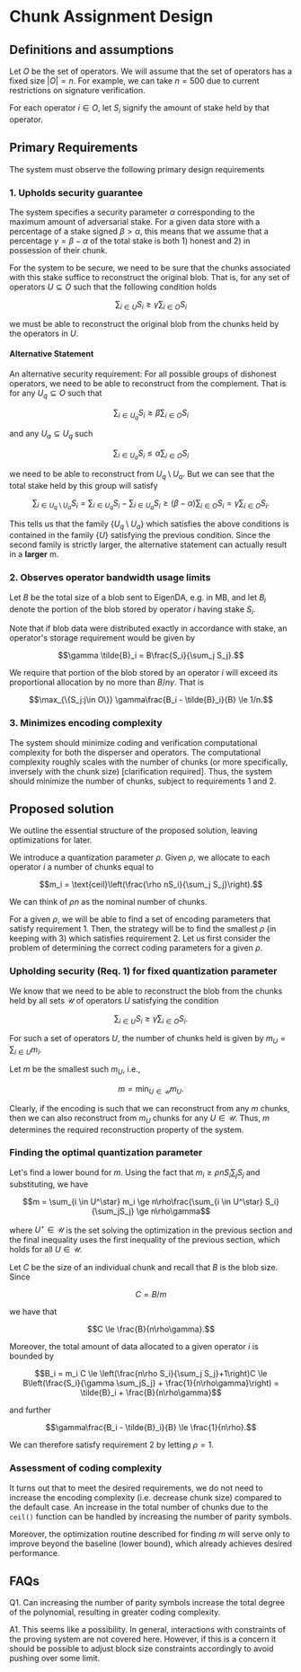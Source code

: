 
# Chunk Assignment Design

## Definitions and assumptions

Let $O$ be the set of operators. We will assume that the set of operators has a fixed size $|O| = n$. For example, we can take $n=500$ due to current restrictions on signature verification.

For each operator $i \in O$, let $S_i$ signify the amount of stake held by that operator. 


## Primary Requirements

The system must observe the following primary design requirements

### 1. Upholds security guarantee

The system specifies a security parameter $\alpha$ corresponding to the maximum amount of adversarial stake. For a given data store with a percentage of a stake signed $\beta > \alpha$, this means that we assume that a percentage $\gamma = \beta-\alpha$ of the total stake is both 1) honest and 2) in possession of their chunk. 

For the system to be secure, we need to be sure that the chunks associated with this stake suffice to reconstruct the original blob. That is, for any set of operators $U \subseteq O$ such that the following condition holds

$$ \sum_{i \in U} S_i \ge \gamma \sum_{i \in O}S_i$$ 

we must be able to reconstruct the original blob from the chunks held by the operators in $U$. 


#### Alternative Statement
An alternative security requirement: For all possible groups of dishonest operators, we need to be able to reconstruct from the complement. That is for any $U_q \subseteq O$ such that 

$$ \sum_{i \in U_q} S_i \ge \beta \sum_{i \in O}S_i$$ 

and any $U_a \subseteq U_q$ such 

$$ \sum_{i \in U_a} S_i \le \alpha \sum_{i \in O}S_i$$


we need to be able to reconstruct from $U_q \setminus U_a$. But we can see that the total stake held by this group will satisfy

$$
\sum_{i \in U_q \setminus U_a} S_i = \sum_{i \in U_q}S_i - \sum_{i \in U_a}S_i \ge (\beta-\alpha)\sum_{i \in O}S_i  = \gamma \sum_{i \in O}S_i.
$$

This tells us that the family $\{U_q \setminus U_a \}$ which satisfies the above conditions is contained in the family $\{U\}$ satisfying the previous condition. Since the second family is strictly larger, the alternative statement can actually result in a **larger** m. 

### 2. Observes operator bandwidth usage limits

Let $B$ be the total size of a blob sent to EigenDA, e.g. in MB, and let $B_i$ denote the portion of the blob stored by operator $i$ having stake $S_i$. 

Note that if blob data were distributed exactly in accordance with stake, an operator's storage requirement would be given by

$$\gamma \tilde{B}_i = B\frac{S_i}{\sum_j S_j}.$$

We require that portion of the blob stored by an operator $i$ will exceed its proportional allocation by no more than $B/n\gamma$. That is 

$$\max_{\{S_j:j\in O\}} \gamma\frac{B_i - \tilde{B}_i}{B} \le 1/n.$$

### 3. Minimizes encoding complexity

The system should minimize coding and verification computational complexity for both the disperser and operators. The computational complexity roughly scales with the number of chunks (or more specifically, inversely with the chunk size) [clarification required]. Thus, the system should minimize the number of chunks, subject to requirements 1 and 2. 

## Proposed solution

We outline the essential structure of the proposed solution, leaving optimizations for later. 

We introduce a quantization parameter $\rho$. Given $\rho$, we allocate to each operator $i$ a number of chunks equal to 

$$m_i = \text{ceil}\left(\frac{\rho nS_i}{\sum_j S_j}\right).$$

We can think of $\rho n$ as the nominal number of chunks. 

For a given $\rho$, we will be able to find a set of encoding parameters that satisfy requirement 1. Then, the strategy will be to find the smallest $\rho$ (in keeping with 3) which satisfies requirement 2. Let us first consider the problem of determining the correct coding parameters for a given $\rho$. 

### Upholding security (Req. 1) for fixed quantization parameter

<!-- In the context of the chunk allocation scheme discussed above, we can write the security requirement as follows:  -->

We know that we need to be able to reconstruct the blob from the chunks held by all sets $\mathcal{U}$ of operators $U$ satisfying the condition 

$$ \sum_{i \in U} S_i \ge \gamma \sum_{i \in O}S_i.$$

For such a set of operators $U$, the number of chunks held is given by $m_U = \sum_{i \in U}m_i$. 

Let $m$ be the smallest such $m_U$, i.e., 

$$m = \min_{U \in \mathcal{U}} m_U .$$

Clearly, if the encoding is such that we can reconstruct from any $m$ chunks, then we can also reconstruct from $m_U$ chunks for any $U \in \mathcal{U}$. Thus, $m$ determines the required reconstruction property of the system. 

<!-- Fortunately, this minimization can be solved very simply in $O(nlogn)$ complexity, and fraud proved in $O(|U^*|)$ complexity. [Details to be provided after Gautham has a chance to try figuring it out] -->


### Finding the optimal quantization parameter

Let's find a lower bound for $m$. Using the fact that $m_i \ge \rho nS_i\sum_jS_j$ and substituting, we have 

$$m = \sum_{i \in U^\star} m_i \ge  n\rho\frac{\sum_{i \in U^\star} S_i}{\sum_jS_j} \ge n\rho\gamma$$

where $U^\star \in \mathcal{U}$ is the set solving the optimization in the previous section and the final inequality uses the first inequality of the previous section, which holds for all $U \in \mathcal{U}$.

Let $C$ be the size of an individual chunk and recall that $B$ is the blob size. Since 

$$C = B/m$$

we have that

$$C \le  \frac{B}{n\rho\gamma}.$$

Moreover, the total amount of data allocated to a given operator $i$ is bounded by 

$$B_i = m_i C \le \left(\frac{n\rho S_i}{\sum_j S_j}+1\right)C \le B\left(\frac{S_i}{\gamma \sum_jS_j} + \frac{1}{n\rho\gamma}\right) = \tilde{B}_i + \frac{B}{n\rho\gamma}$$

and further 

$$\gamma\frac{B_i - \tilde{B}_i}{B} \le \frac{1}{n\rho}.$$

We can therefore satisfy requirement 2 by letting $\rho=1$.

### Assessment of coding complexity

It turns out that to meet the desired requirements, we do not need to increase the encoding complexity (i.e. decrease chunk size) compared to the default case. An increase in the total number of chunks due to the `ceil()` function can be handled by increasing the number of parity symbols. 

Moreover, the optimization routine described for finding $m$ will serve only to improve beyond the baseline (lower bound), which already achieves desired performance. 

## FAQs

Q1. Can increasing the number of parity symbols increase the total degree of the polynomial, resulting in greater coding complexity. 

A1. This seems like a possibility. In general, interactions with constraints of the proving system are not covered here. However, if this is a concern it should be possible to adjust block size constraints accordingly to avoid pushing over some limit. 
